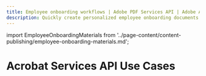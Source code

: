 ```yaml
---
title: Employee onboarding workflows | Adobe PDF Services API | Adobe Acrobat Services
description: Quickly create personalized employee onboarding documents with Adobe Acrobat Services. Our PDF Services API helps you create, convert, OCR PDFs and more. Free 6-month trial. Learn more today.
---
```


import EmployeeOnboardingMaterials from '../page-content/content-publishing/employee-onboarding-materials.md';

<Hero slots="heading" variant="fullwidth" theme="dark"  customLayout className="herobgImage Hero-Banner" />

# Acrobat Services API Use Cases

<MenuWrapperComponent  menuItem= 'subMenuPages'  slots="content"  repeat="1" theme="lightest" className="Employee-Onboarding-Materials"/>

<EmployeeOnboardingMaterials />

